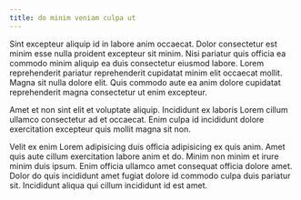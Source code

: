 ```yaml
---
title: do minim veniam culpa ut
---
```


Sint excepteur aliquip id in labore anim occaecat. Dolor consectetur est minim esse nulla proident excepteur sit minim. Nisi pariatur quis officia ea commodo minim aliquip ea duis consectetur eiusmod labore. Lorem reprehenderit pariatur reprehenderit cupidatat minim elit occaecat mollit. Magna sit nulla dolore elit. Quis commodo aute ea anim dolore cupidatat reprehenderit magna consectetur ut enim excepteur.

Amet et non sint elit et voluptate aliquip. Incididunt ex laboris Lorem cillum ullamco consectetur ad et occaecat. Enim culpa id incididunt dolore exercitation excepteur quis mollit magna sit non.

Velit ex enim Lorem adipisicing duis officia adipisicing ex quis anim. Amet quis aute cillum exercitation labore anim et do. Minim non minim et irure minim duis ipsum. Enim officia ullamco amet consequat officia dolore amet. Dolor do quis incididunt amet fugiat dolore id commodo culpa duis pariatur sit. Incididunt aliqua qui cillum incididunt id est amet.